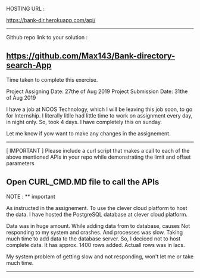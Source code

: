 HOSTING URL :  

https://bank-dir.herokuapp.com/api/

-----------------------------------------------------------------------------------------------
Github repo link to your solution :

https://github.com/Max143/Bank-directory-search-App
-----------------------------------------------------------------------------------------------
Time taken to complete this exercise.

Project Assigning Date: 27the of Aug 2019
Project Submission Date: 31the of Aug 2019

I have a job at NOOS Technology, which I will be leaving this job soon, to go for Internship. 
I literally litlle had little time to work on assignment every day, in night only. So, took 4 days.
I have completely this on sunday. 

Let me know if yow want to make any changes in the assignement.


-----------------------------------------------------------------------------------------------
[ IMPORTANT ] Please include a curl script that makes a call to each of the above mentioned APIs in your repo while demonstrating the limit and offset parameters

Open CURL_CMD.MD file to call the APIs
-------------------------------------------------------------------------------------------------


NOTE : ** important

As instructed in the assignement. To use the clever cloud platform to host the data. 
I have hosted the PostgreSQL database at clever cloud platform.

Data was in huge amount. While adding data from to database, causes Not responding to my system and crashes.
And processes was slow. Taking much time to add data to the database server. 
So, I deciced not to host complete data. It has approx. 1400 rows added. Actuall rows was in lacs. 

My system problem of getting slow and not responding, won't let me or take much time.

-----------------------------------------------------------------------------------------------------